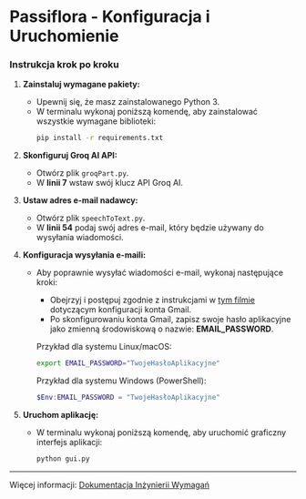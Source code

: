 # Passiflora - Konfiguracja i Uruchomienie

### Instrukcja krok po kroku

1. **Zainstaluj wymagane pakiety:**
   - Upewnij się, że masz zainstalowanego Python 3.
   - W terminalu wykonaj poniższą komendę, aby zainstalować wszystkie wymagane biblioteki:
     ```bash
     pip install -r requirements.txt
     ```

2. **Skonfiguruj Groq AI API:**
   - Otwórz plik `groqPart.py`.
   - W **linii 7** wstaw swój klucz API Groq AI.

3. **Ustaw adres e-mail nadawcy:**
   - Otwórz plik `speechToText.py`.
   - W **linii 54** podaj swój adres e-mail, który będzie używany do wysyłania wiadomości.

4. **Konfiguracja wysyłania e-maili:**
   - Aby poprawnie wysyłać wiadomości e-mail, wykonaj następujące kroki:
     - Obejrzyj i postępuj zgodnie z instrukcjami w [tym filmie](https://youtu.be/g_j6ILT-X0k?si=Y9TkFyUjWAssfS5u) dotyczącym konfiguracji konta Gmail.
     - Po skonfigurowaniu konta Gmail, zapisz swoje hasło aplikacyjne jako zmienną środowiskową o nazwie: **EMAIL_PASSWORD**.

     Przykład dla systemu Linux/macOS:
     ```bash
     export EMAIL_PASSWORD="TwojeHasłoAplikacyjne"
     ```
     Przykład dla systemu Windows (PowerShell):
     ```powershell
     $Env:EMAIL_PASSWORD = "TwojeHasłoAplikacyjne"
     ```

5. **Uruchom aplikację:**
   - W terminalu wykonaj poniższą komendę, aby uruchomić graficzny interfejs aplikacji:
     ```bash
     python gui.py
     ```

---

Więcej informacji: [Dokumentacja Inżynierii Wymagań](https://github.com/dr3du4/-/blob/main/Dokumentacja%20In%C5%BCynierii%20Wymaga%C5%84.docx)


